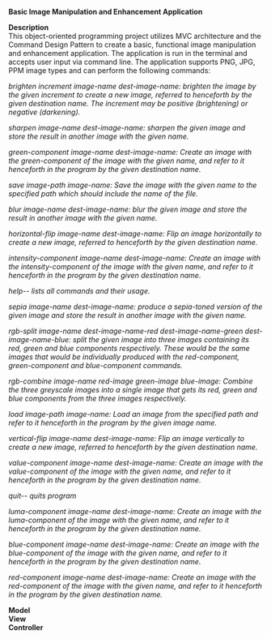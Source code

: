 **Basic Image Manipulation and Enhancement Application** 


**Description**  
This object-oriented programming project utilizes MVC architecture
and the Command Design Pattern to create a basic, functional
image manipulation and enhancement application. The application
is run in the terminal and accepts user input via command line.
The application supports PNG, JPG, PPM image types and can
perform the following commands: 

*brighten increment image-name dest-image-name: brighten the image by the given
increment to create a new image, referred to henceforth by the given destination
name. The increment may be positive (brightening) or negative (darkening).*

*sharpen image-name dest-image-name: sharpen the given image and
store the result in another image with the given name.*

*green-component image-name dest-image-name: Create an image with the
green-component of the image with the given name, and refer to it henceforth in
the program by the given destination name.*

*save image-path image-name: Save the image with the given name to the
specified path which should include the name of the file.*

*blur image-name dest-image-name: blur the given image and
store the result in another image with the given name.*

*horizontal-flip image-name dest-image-name: Flip an image horizontally
to create a new image, referred to henceforth by the given destination name.*

*intensity-component image-name dest-image-name: Create an image with the
intensity-component of the image with the given name, and refer to it henceforth in
the program by the given destination name.*

*help-- lists all commands and their usage.*

*sepia image-name dest-image-name: produce a sepia-toned version of
the given image and store the result in another image with the given name.*

*rgb-split image-name dest-image-name-red dest-image-name-green
dest-image-name-blue: split the given image into three images containing
its red, green and blue components respectively. These would be the same
images that would be individually produced with the red-component,
green-component and blue-component commands.*

*rgb-combine image-name red-image green-image blue-image: Combine the
three greyscale images into a single image that gets its red, green and
blue components from the three images respectively.*

*load image-path image-name: Load an image from the specified path and refer
to it henceforth in the program by the given image name.*

*vertical-flip image-name dest-image-name: Flip an image vertically
to create a new image, referred to henceforth by the given destination name.*

*value-component image-name dest-image-name: Create an image with the
value-component of the image with the given name, and refer to it henceforth in
the program by the given destination name.*

*quit-- quits program*

*luma-component image-name dest-image-name: Create an image with the
luma-component of the image with the given name, and refer to it henceforth in
the program by the given destination name.*

*blue-component image-name dest-image-name: Create an image with the
blue-component of the image with the given name, and refer to it henceforth in
the program by the given destination name.*

*red-component image-name dest-image-name: Create an image with the
red-component of the image with the given name, and refer to it henceforth in
the program by the given destination name.*

**Model**  
**View**  
**Controller**  
